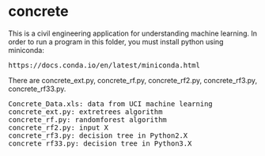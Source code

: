 # concrete
This is a civil engineering application for understanding machine learning.
In order to run a program in this folder, you must install python using miniconda:
<pre>
https://docs.conda.io/en/latest/miniconda.html
</pre>
There are concrete_ext.py, concrete_rf.py, concrete_rf2.py, concrete_rf3.py, concrete_rf33.py.
<pre>
Concrete_Data.xls: data from UCI machine learning
concrete_ext.py: extretrees algorithm
concrete_rf.py: randomforest algorithm
concrete_rf2.py: input X
concrete_rf3.py: decision tree in Python2.X
concrete_rf33.py: decision tree in Python3.X
</pre>
